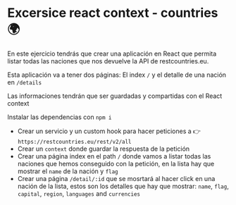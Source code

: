 # Excersice react context - countries 🌍

En este ejercicio tendrás que crear una aplicación en React que permita listar todas las naciones que nos devuelve la API de restcountries.eu.

Esta aplicación va a tener dos páginas: El index `/` y el detalle de una nación en `/details`

Las informaciones tendrán que ser guardadas y compartidas con el React context

Instalar las dependencias con `npm i`

- Crear un servicio y un custom hook para hacer peticiones a 👉 `https://restcountries.eu/rest/v2/all`
- Crear un `context` donde guardar la respuesta de la petición
- Crear una página index en el path `/` donde vamos a listar todas las naciones que hemos conseguido con la petición, en la lista hay que mostrar el `name` de la nación y `flag`
- Crear una página `/detail/:id` que se mosrtará al hacer click en una nación de la lista, estos son los detalles que hay que mostrar: `name`, `flag`, `capital`, `region`, `languages` and `currencies`
  
